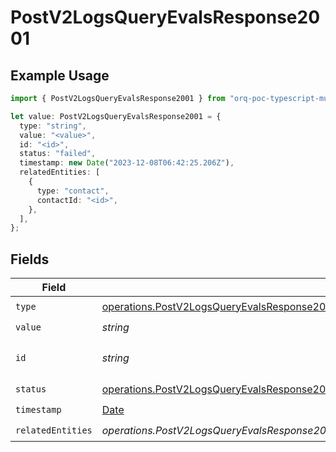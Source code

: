 # PostV2LogsQueryEvalsResponse2001

## Example Usage

```typescript
import { PostV2LogsQueryEvalsResponse2001 } from "orq-poc-typescript-multi-env-version/models/operations";

let value: PostV2LogsQueryEvalsResponse2001 = {
  type: "string",
  value: "<value>",
  id: "<id>",
  status: "failed",
  timestamp: new Date("2023-12-08T06:42:25.206Z"),
  relatedEntities: [
    {
      type: "contact",
      contactId: "<id>",
    },
  ],
};
```

## Fields

| Field                                                                                                                                                                                  | Type                                                                                                                                                                                   | Required                                                                                                                                                                               | Description                                                                                                                                                                            |
| -------------------------------------------------------------------------------------------------------------------------------------------------------------------------------------- | -------------------------------------------------------------------------------------------------------------------------------------------------------------------------------------- | -------------------------------------------------------------------------------------------------------------------------------------------------------------------------------------- | -------------------------------------------------------------------------------------------------------------------------------------------------------------------------------------- |
| `type`                                                                                                                                                                                 | [operations.PostV2LogsQueryEvalsResponse200ApplicationJSONResponseBodyItems4Type](../../models/operations/postv2logsqueryevalsresponse200applicationjsonresponsebodyitems4type.md)     | :heavy_check_mark:                                                                                                                                                                     | N/A                                                                                                                                                                                    |
| `value`                                                                                                                                                                                | *string*                                                                                                                                                                               | :heavy_check_mark:                                                                                                                                                                     | N/A                                                                                                                                                                                    |
| `id`                                                                                                                                                                                   | *string*                                                                                                                                                                               | :heavy_check_mark:                                                                                                                                                                     | The id of the resource                                                                                                                                                                 |
| `status`                                                                                                                                                                               | [operations.PostV2LogsQueryEvalsResponse200ApplicationJSONResponseBodyItems4Status](../../models/operations/postv2logsqueryevalsresponse200applicationjsonresponsebodyitems4status.md) | :heavy_check_mark:                                                                                                                                                                     | N/A                                                                                                                                                                                    |
| `timestamp`                                                                                                                                                                            | [Date](https://developer.mozilla.org/en-US/docs/Web/JavaScript/Reference/Global_Objects/Date)                                                                                          | :heavy_check_mark:                                                                                                                                                                     | N/A                                                                                                                                                                                    |
| `relatedEntities`                                                                                                                                                                      | *operations.PostV2LogsQueryEvalsResponse200ApplicationJSONResponseBodyItems4RelatedEntities*[]                                                                                         | :heavy_check_mark:                                                                                                                                                                     | N/A                                                                                                                                                                                    |